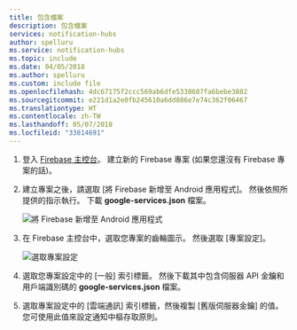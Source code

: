 ```yaml
---
title: 包含檔案
description: 包含檔案
services: notification-hubs
author: spelluru
ms.service: notification-hubs
ms.topic: include
ms.date: 04/05/2018
ms.author: spelluru
ms.custom: include file
ms.openlocfilehash: 4dc67175f2ccc569ab6dfe5338607fa6bebe3882
ms.sourcegitcommit: e221d1a2e0fb245610a6dd886e7e74c362f06467
ms.translationtype: HT
ms.contentlocale: zh-TW
ms.lasthandoff: 05/07/2018
ms.locfileid: "33814691"
---
```

1. 登入 [Firebase 主控台](https://firebase.google.com/console/)。 建立新的 Firebase 專案 (如果您還沒有 Firebase 專案的話)。
2. 建立專案之後，請選取 [將 Firebase 新增至 Android 應用程式]。 然後依照所提供的指示執行。 下載 **google-services.json** 檔案。 

    ![將 Firebase 新增至 Android 應用程式](./media/notification-hubs-enable-firebase-cloud-messaging/notification-hubs-add-firebase-to-android-app.png)
3. 在 Firebase 主控台中，選取您專案的齒輪圖示。 然後選取 [專案設定]。

    ![選取專案設定](./media/notification-hubs-enable-firebase-cloud-messaging/notification-hubs-firebase-console-project-settings.png)
4. 選取您專案設定中的 [一般] 索引標籤。 然後下載其中包含伺服器 API 金鑰和用戶端識別碼的 **google-services.json** 檔案。
5. 選取專案設定中的 [雲端通訊] 索引標籤，然後複製 [舊版伺服器金鑰] 的值。 您可使用此值來設定通知中樞存取原則。
